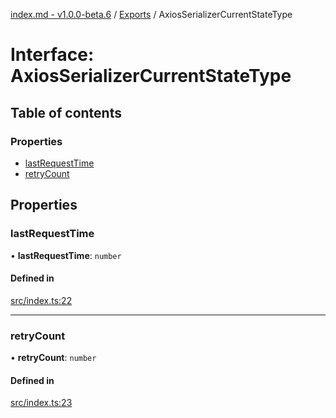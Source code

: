 [index.md - v1.0.0-beta.6](../README.md) / [Exports](../modules.md) / AxiosSerializerCurrentStateType

# Interface: AxiosSerializerCurrentStateType

## Table of contents

### Properties

- [lastRequestTime](AxiosSerializerCurrentStateType.md#lastrequesttime)
- [retryCount](AxiosSerializerCurrentStateType.md#retrycount)

## Properties

### lastRequestTime

• **lastRequestTime**: `number`

#### Defined in

[src/index.ts:22](https://github.com/saqqdy/axios-serializer/blob/fb79c22/src/index.ts#L22)

---

### retryCount

• **retryCount**: `number`

#### Defined in

[src/index.ts:23](https://github.com/saqqdy/axios-serializer/blob/fb79c22/src/index.ts#L23)
